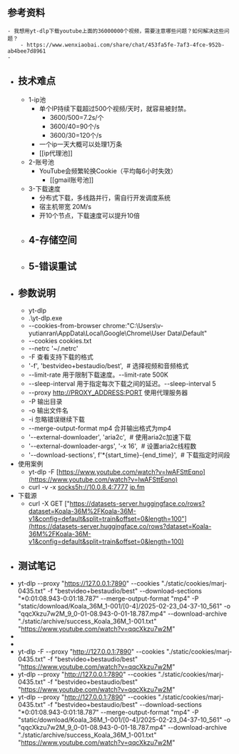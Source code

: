 ## 参考资料
	- 我想用yt-dlp下载youtube上面的36000000个视频，需要注意哪些问题？如何解决这些问题？
		- https://www.wenxiaobai.com/share/chat/453fa5fe-7af3-4fce-952b-ab4bee7d8961
	-
- ## 技术难点
	- 1-ip池
		- 单个IP持续下载超过500个视频/天时，就容易被封禁。
			- 3600/500=7.2s/个
			- 3600/40=90个/s
			- 3600/30=120个/s
		- 一个ip一天大概可以处理1万条
		- [[ip代理池]]
	- 2-账号池
		- YouTube会频繁轮换Cookie（平均每6小时失效）
			- [[gmail账号池]]
	- 3-下载速度
		- 分布式下载，多线路并行，需自行开发调度系统
		- 宿主机带宽 20M/s
		- 开10个节点，下载速度可以提升10倍
	- 4-存储空间
		-
	- 5-错误重试
		-
- ## 参数说明
	- yt-dlp
	- .\yt-dlp.exe
	- --cookies-from-browser chrome:"C:\Users\v-yutianran\AppData\Local\Google\Chrome\User Data\Default"
	- --cookies cookies.txt
	- --netrc '~/.netrc'
	- -F 查看支持下载的格式
	- '-f', 'bestvideo+bestaudio/best',  # 选择视频和音频格式
	- --limit-rate 用于限制下载速度。--limit-rate 500K
	- --sleep-interval 用于指定每次下载之间的延迟。--sleep-interval 5
	- --proxy [http://PROXY_ADDRESS:PORT](http://proxy_address:PORT/) 使用代理服务器
	- -P 输出目录
	- -o 输出文件名
	- -i 忽略错误继续下载
	- --merge-output-format mp4 合并输出格式为mp4
	- '--external-downloader', 'aria2c',  # 使用aria2c加速下载
	- '--external-downloader-args', '-x 16',  # 设置aria2c线程数
	- '--download-sections', f'*{start_time}-{end_time}',  # 下载指定时间段
- 使用案例
	- yt-dlp -F [https://www.youtube.com/watch?v=lwAFSttEqno](https://www.youtube.com/watch?v=lwAFSttEqno)
	- curl -v -x [socks5h://10.0.8.4:7777](socks5h://10.0.8.4:7777) [ip.fm](http://ip.fm/)
- 下载源
	- curl -X GET ["https://datasets-server.huggingface.co/rows?dataset=Koala-36M%2FKoala-36M-v1&config=default&split=train&offset=0&length=100"](https://datasets-server.huggingface.co/rows?dataset=Koala-36M%2FKoala-36M-v1&config=default&split=train&offset=0&length=100)
- ## 测试笔记
- yt-dlp --proxy "https://127.0.0.1:7890" --cookies "./static/cookies/marj-0435.txt" -f "bestvideo+bestaudio/best" --download-sections "*0:01:08.943-0:01:18.787" --merge-output-format "mp4" -P "static/download/Koala_36M_1-001/[0-4]/2025-02-23_04-37-10_561" -o "qqcXkzu7w2M_9_0-01-08.943-0-01-18.787.mp4" --download-archive "./static/archive/success_Koala_36M_1-001.txt" "https://www.youtube.com/watch?v=qqcXkzu7w2M"
-
-
- yt-dlp -F --proxy "http://127.0.0.1:7890" --cookies "./static/cookies/marj-0435.txt" -f "bestvideo+bestaudio/best"  "https://www.youtube.com/watch?v=qqcXkzu7w2M"
- yt-dlp --proxy "http://127.0.0.1:7890" --cookies "./static/cookies/marj-0435.txt" -f "bestvideo+bestaudio/best"  "https://www.youtube.com/watch?v=qqcXkzu7w2M"
- yt-dlp --proxy "http://127.0.0.1:7890" --cookies "./static/cookies/marj-0435.txt" -f "bestvideo+bestaudio/best" --download-sections "*0:01:08.943-0:01:18.787" --merge-output-format "mp4" -P "static/download/Koala_36M_1-001/[0-4]/2025-02-23_04-37-10_561" -o "qqcXkzu7w2M_9_0-01-08.943-0-01-18.787.mp4" --download-archive "./static/archive/success_Koala_36M_1-001.txt" "https://www.youtube.com/watch?v=qqcXkzu7w2M"